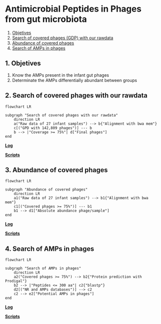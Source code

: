 # Antimicrobial Peptides in Phages from gut microbiota
1. [Objetives](#1)
2. [Search of covered phages (GDP) with our rawdata](#2)
3. [Abundance of covered phages](#3)
3. [Search of AMPs in phages](#4)

## 1. Objetives<a name="1"></a>
1. Know the AMPs present in the infant gut phages
2. Determinate the AMPs differentially abundant between groups

## 2. Search of covered phages with our rawdata<a name="2"></a>

```mermaid
flowchart LR

subgraph "Search of covered phages with our rawdata"
    direction LR
    a("Raw data of 27 infant samples") --> b{"Alignment with bwa mem"}
    c[("GPD with 142,809 phages")] --- b
    b --> |"Coverage >= 75%"| d["Final phages"]
end
```

**[Log](./03_logs/phages_log_13062022.ipynb)**

**[Scripts]()**

## 3. Abundance of covered phages<a name="3"></a>

```mermaid
flowchart LR

subgraph "Abundance of covered phages"
    direction LR
    a1("Raw data of 27 infant samples") --> b1{"Alignment with bwa mem"}
    c1[("Covered phages >= 75%")] --- b1
    b1 --> d1["Absolute abundance phage/sample"]
end
```
 
**[Log](./03_logs/phages_log_13062022.ipynb)**

**[Scripts]()**

## 4. Search of AMPs in phages<a name=4></a>

```mermaid
flowchart LR

subgraph "Search of AMPs in phages"
    direction LR
    a2("Covered phages >= 75%") --> b2{"Protein prediction with Prodigal"}
    b2 --> |"Peptides <= 300 aa"| c2{"blastp"}
    d2[("NR and AMPs databases")] --> c2
    c2 --> e2["Potential AMPs in phages"]
end
```

**[Log](./03_logs/phages_log_13062022.ipynb)**

**[Scripts]()**